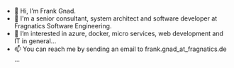 - 👋 Hi, I’m Frank Gnad.
- 🏢 I'm a senior consultant, system architect and software developer at Fragnatics Software Engineering.
- 👀 I’m interested in azure, docker, micro services, web development and IT in general...
- 📫 You can reach me by sending an email to frank.gnad_at_fragnatics.de ...
